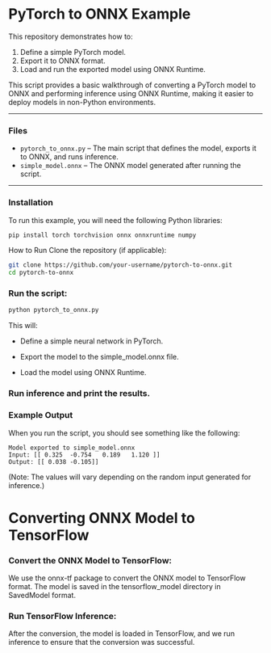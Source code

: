 # PyTorch to ONNX Example

This repository demonstrates how to:

1. Define a simple PyTorch model.
2. Export it to ONNX format.
3. Load and run the exported model using ONNX Runtime.

This script provides a basic walkthrough of converting a PyTorch model to ONNX and performing inference using ONNX Runtime, making it easier to deploy models in non-Python environments.

---

### Files

- `pytorch_to_onnx.py` – The main script that defines the model, exports it to ONNX, and runs inference.
- `simple_model.onnx` – The ONNX model generated after running the script.

---

### Installation

To run this example, you will need the following Python libraries:

```bash
pip install torch torchvision onnx onnxruntime numpy
```
How to Run
Clone the repository (if applicable):

```bash
git clone https://github.com/your-username/pytorch-to-onnx.git
cd pytorch-to-onnx
```

### Run the script:

```bash
python pytorch_to_onnx.py
```

This will:

- Define a simple neural network in PyTorch.

- Export the model to the simple_model.onnx file.

- Load the model using ONNX Runtime.

### Run inference and print the results.

### Example Output
When you run the script, you should see something like the following:

```
Model exported to simple_model.onnx
Input: [[ 0.325  -0.754   0.189   1.120 ]]
Output: [[ 0.038 -0.105]]
```

(Note: The values will vary depending on the random input generated for inference.)

# Converting ONNX Model to TensorFlow

### Convert the ONNX Model to TensorFlow:
We use the onnx-tf package to convert the ONNX model to TensorFlow format. The model is saved in the tensorflow_model directory in SavedModel format.

### Run TensorFlow Inference:
After the conversion, the model is loaded in TensorFlow, and we run inference to ensure that the conversion was successful.

